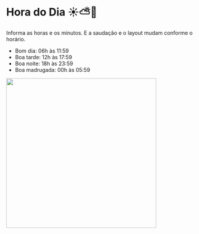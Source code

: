 # Hora do Dia ☀️⛅🌙
Informa as horas e os minutos. E a saudação e o layout mudam conforme o horário.
- Bom dia: 06h às 11:59
- Boa tarde: 12h às 17:59
- Boa noite: 18h às 23:59
- Boa madrugada: 00h às 05:59


<div><img src="https://user-images.githubusercontent.com/88912921/139958992-c729ba03-b1f3-4009-a938-465ca5f15142.png"  width = 400px heigth = 400px></div>

